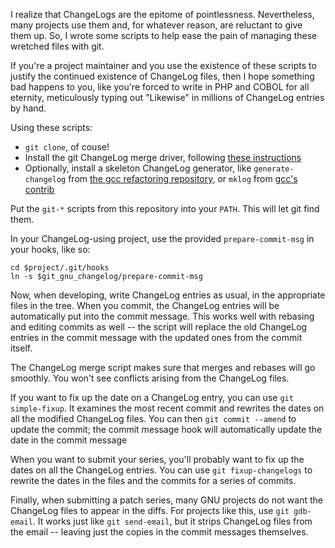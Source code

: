 I realize that ChangeLogs are the epitome of pointlessness.  Nevertheless, many projects use them and, for whatever reason, are reluctant to give them up.  So, I wrote some scripts to help ease the pain of managing these wretched files with git.

If you're a project maintainer and you use the existence of these scripts to justify the continued existence of ChangeLog files, then I hope something bad happens to you, like you're forced to write in PHP and COBOL for all eternity, meticulously typing out "Likewise" in millions of ChangeLog entries by hand.

Using these scripts:

* `git clone`, of couse!
* Install the git ChangeLog merge driver, following [these instructions](https://gnu.wildebeest.org/blog/mjw/2012/03/16/automagically-merging-changelog-files-with-mercurial-or-git/)
* Optionally, install a skeleton ChangeLog generator, like `generate-changelog` from [the gcc refactoring repository](https://github.com/davidmalcolm/gcc-refactoring-scripts), or `mklog` from [gcc's contrib](https://github.com/mirrors/gcc/blob/master/contrib/mklog)

Put the `git-*` scripts from this repository into your `PATH`.  This will let git find them.

In your ChangeLog-using project, use the provided `prepare-commit-msg` in your hooks, like so:

    cd $project/.git/hooks
    ln -s $git_gnu_changelog/prepare-commit-msg

Now, when developing, write ChangeLog entries as usual, in the appropriate files in the tree.  When you commit, the ChangeLog entries will be automatically put into the commit message.  This works well with rebasing and editing commits as well -- the script will replace the old ChangeLog entries in the commit message with the updated ones from the commit itself.

The ChangeLog merge script makes sure that merges and rebases will go smoothly.  You won't see conflicts arising from the ChangeLog files.

If you want to fix up the date on a ChangeLog entry, you can use `git simple-fixup`.  It examines the most recent commit and rewrites the dates on all the modified ChangeLog files.  You can then `git commit --amend` to update the commit; the commit message hook will automatically update the date in the commit message

When you want to submit your series, you'll probably want to fix up the dates on all the ChangeLog entries.  You can use `git fixup-changelogs` to rewrite the dates in the files and the commits for a series of commits.

Finally, when submitting a patch series, many GNU projects do not want the ChangeLog files to appear in the diffs.  For projects like this, use `git gdb-email`.  It works just like `git send-email`, but it strips ChangeLog files from the email -- leaving just the copies in the commit messages themselves.